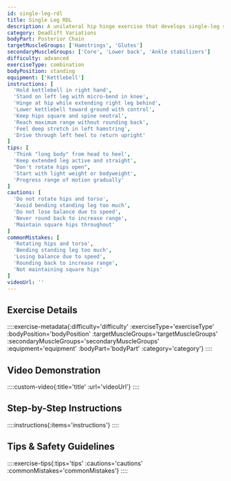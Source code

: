 ```yaml
---
id: single-leg-rdl
title: Single Leg RDL
description: A unilateral hip hinge exercise that develops single-leg strength, balance, and flexibility while addressing muscle imbalances and improving hip stability for athletic performance.
category: Deadlift Variations
bodyPart: Posterior Chain
targetMuscleGroups: ['Hamstrings', 'Glutes']
secondaryMuscleGroups: ['Core', 'Lower back', 'Ankle stabilizers']
difficulty: advanced
exerciseType: combination
bodyPosition: standing
equipment: ['Kettlebell']
instructions: [
  'Hold kettlebell in right hand',
  'Stand on left leg with micro-bend in knee',
  'Hinge at hip while extending right leg behind',
  'Lower kettlebell toward ground with control',
  'Keep hips square and spine neutral',
  'Reach maximum range without rounding back',
  'Feel deep stretch in left hamstring',
  'Drive through left heel to return upright'
]
tips: [
  'Think "long body" from head to heel',
  'Keep extended leg active and straight',
  "Don't rotate hips open",
  'Start with light weight or bodyweight',
  'Progress range of motion gradually'
]
cautions: [
  'Do not rotate hips and torso',
  'Avoid bending standing leg too much',
  'Do not lose balance due to speed',
  'Never round back to increase range',
  'Maintain square hips throughout'
]
commonMistakes: [
  'Rotating hips and torso',
  'Bending standing leg too much',
  'Losing balance due to speed',
  'Rounding back to increase range',
  'Not maintaining square hips'
]
videoUrl: ''
---
```


## Exercise Details

::::exercise-metadata{:difficulty='difficulty' :exerciseType='exerciseType' :bodyPosition='bodyPosition' :targetMuscleGroups='targetMuscleGroups' :secondaryMuscleGroups='secondaryMuscleGroups' :equipment='equipment' :bodyPart='bodyPart' :category='category'}
::::

## Video Demonstration

::::custom-video{:title='title' :url='videoUrl'}
::::

## Step-by-Step Instructions

::::instructions{:items='instructions'}
::::

## Tips & Safety Guidelines

::::exercise-tips{:tips='tips' :cautions='cautions' :commonMistakes='commonMistakes'}
::::
